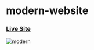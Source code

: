 # modern-website

### [Live Site](https://tonykimdev.github.io/modern-website/)

![modern](https://user-images.githubusercontent.com/68490255/137124044-c7e6d65c-2706-4377-9ff6-9caaff56a0b0.jpg)
